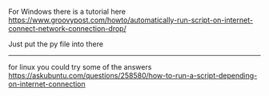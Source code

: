 For Windows there is a tutorial here https://www.groovypost.com/howto/automatically-run-script-on-internet-connect-network-connection-drop/

Just put the py file into there

---
for linux you could try some of the answers https://askubuntu.com/questions/258580/how-to-run-a-script-depending-on-internet-connection